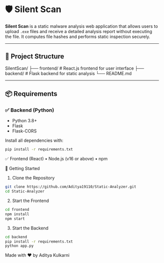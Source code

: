 # 🛡️ Silent Scan

**Silent Scan** is a static malware analysis web application that allows users to upload `.exe` files and receive a detailed analysis report without executing the file. It computes file hashes and performs static inspection securely.

---

## 🚀 Project Structure
SilentScan/
├── frontend/      # React.js frontend for user interface
├── backend/       # Flask backend for static analysis
└── README.md

---

## 📦 Requirements

### ✅ Backend (Python)

- Python 3.8+
- Flask
- Flask-CORS

Install all dependencies with:
```bash
pip install -r requirements.txt
```

✅ Frontend (React)
	•	Node.js (v16 or above)
	•	npm

🔧 Getting Started

1. Clone the Repository
```bash
git clone https://github.com/Aditya19110/Static-Analyzer.git
cd Static-Analyzer
```

2. Start the Frontend
```bash
cd frontend
npm install
npm start
```
3. Start the Backend
```bash
cd backend
pip install -r requirements.txt
python app.py
```

Made with ❤️ by Aditya Kulkarni